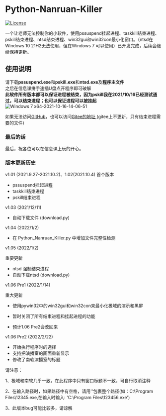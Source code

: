# Python-Nanruan-Killer

[![License](https://img.shields.io/badge/license-MIT-svg)](https://github.com/zhouxuanyi-zxy/Python-Nanruan-Killer/blob/master/LICENSE)

一个让老师无法控制你的小软件，使用pssuspend挂起进程、taskkill结束进程、pskill结束进程、ntsd结束进程、win32gui和win32con最小化窗口。（ntsd在Windows 10 21H2无法使用，但在Windows 7 可以使用）已开发完成，后续会继续保持更新。

## 使用说明
请下载**pssuspend.exe**和**pskill.exe**和**ntsd.exe**及**程序主文件**    
之后在信息课拼手速插U盘点开程序即可破解  
**此软件所有版本都可以保证进程被结束，因为pskill我在2021/10/16已经测试通过，可以结束进程；也可以保证进程可以被挂起**  ![Windows 7 x64-2021-10-16-14-06-51](https://user-images.githubusercontent.com/69704410/137575937-a9a2ee5e-91f3-465f-8eed-709ee8e551dd.png)

如果无法访问[GitHub](https://github.com/zhouxuanyi-zxy/Python-Nanruan-Killer)，也可以访问[Gitee的地址](https://gitee.com/zhouxuanyi/Python-Nanruan-Killer),(gitee上不更新，只有结束进程需要的文件)

### 最后的话
最后，祝各位可以在信息课上玩的开心。

### 版本更新历史
v1.01 (2021.9.27-2021.10.2)、1.02(2021.10.4)
首个版本
+ pssuspend挂起进程
+ taskkill结束进程
+ pskill结束进程

v1.03 (2021/12/11)
+ 自动下载文件 (download.py)

v1.04 (2022/1/2)
+ 在 Python_Nanruan_Killer.py 中增加文件完整性检测

v1.05 (2022/1/2)

重要更新
+ ntsd 强制结束进程
+ 自动下载ntsd (download.py)

v1.06 Pre1 (2022/1/14)

重大更新

+ 使用pywin32中的win32gui和win32con来最小化极域的演示和黑屏

- 暂时关闭了所有结束进程和挂起进程的功能

+ 预计1.06 Pre2会改回来

v1.06 Pre2 (2022/2/22)

+ 开始执行程序时的选择
+ 支持把演播室的画面重新显示
+ 修改了南软演播室的标题

请注意：

1、极域和南软几乎一致，在此程序中只有窗口标题不一致，可自行取消注释

2、在输入路径时，如果路径中有空格，请用''包裹整个路径(如：C:\Program Files\12345.exe,在输入时输入: 'C:\Program Files\123456.exe')

3、此版本bug可能比较多，请谅解